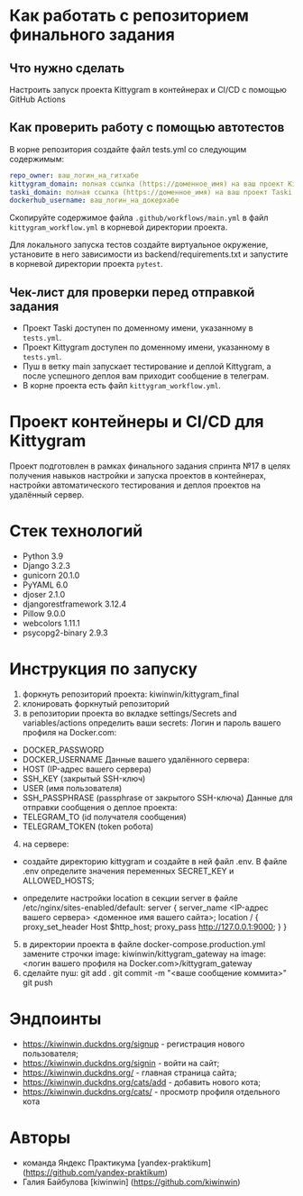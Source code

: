 #  Как работать с репозиторием финального задания

## Что нужно сделать

Настроить запуск проекта Kittygram в контейнерах и CI/CD с помощью GitHub Actions

## Как проверить работу с помощью автотестов

В корне репозитория создайте файл tests.yml со следующим содержимым:
```yaml
repo_owner: ваш_логин_на_гитхабе
kittygram_domain: полная ссылка (https://доменное_имя) на ваш проект Kittygram
taski_domain: полная ссылка (https://доменное_имя) на ваш проект Taski
dockerhub_username: ваш_логин_на_докерхабе
```

Скопируйте содержимое файла `.github/workflows/main.yml` в файл `kittygram_workflow.yml` в корневой директории проекта.

Для локального запуска тестов создайте виртуальное окружение, установите в него зависимости из backend/requirements.txt и запустите в корневой директории проекта `pytest`.

## Чек-лист для проверки перед отправкой задания

- Проект Taski доступен по доменному имени, указанному в `tests.yml`.
- Проект Kittygram доступен по доменному имени, указанному в `tests.yml`.
- Пуш в ветку main запускает тестирование и деплой Kittygram, а после успешного деплоя вам приходит сообщение в телеграм.
- В корне проекта есть файл `kittygram_workflow.yml`.

# Проект контейнеры и CI/CD для Kittygram

Проект подготовлен в рамках финального задания спринта №17 в целях получения навыков настройки и запуска проектов в контейнерах, настройки автоматического тестирования и деплоя проектов на удалённый сервер.

# Стек технологий
- Python 3.9
- Django 3.2.3
- gunicorn 20.1.0
- PyYAML 6.0
- djoser 2.1.0
- djangorestframework 3.12.4
- Pillow 9.0.0
- webcolors 1.11.1
- psycopg2-binary 2.9.3

# Инструкция по запуску
1. форкнуть репозиторий проекта: kiwinwin/kittygram_final
2. клонировать форкнутый репозиторий
3. в репозитории проекта во вкладке settings/Secrets and variables/actions определить ваши secrets:
Логин и пароль вашего профиля на Docker.com:
- DOCKER_PASSWORD
- DOCKER_USERNAME
Данные вашего удалённого сервера:
- HOST (IP-адрес вашего сервера)
- SSH_KEY (закрытый SSH-ключ)
- USER (имя пользователя)
- SSH_PASSPHRASE (passphrase от закрытого SSH-ключа)
Данные для отправки сообщения о деплое проекта:
- TELEGRAM_TO (id получателя сообщения)
- TELEGRAM_TOKEN (token робота)
4. на сервере:

- создайте директорию kittygram и создайте в ней файл .env. В файле .env определите значения переменных SECRET_KEY и ALLOWED_HOSTS;

- определите настройки location в секции server в файле /etc/nginx/sites-enabled/default:
server {
    server_name <IP-адрес вашего сервера> <доменное имя вашего сайта>;
    location / {
        proxy_set_header Host $http_host;
        proxy_pass http://127.0.0.1:9000;
    }
}
5. в директории проекта в файле docker-compose.production.yml замените строчки
    image: kiwinwin/kittygram_gateway на image: <логин вашего профиля на Docker.com>/kittygram_gateway 
6. сделайте пуш:
    git add .
    git commit -m "<ваше сообщение коммита>"
    git push

# Эндпоинты
- https://kiwinwin.duckdns.org/signup - регистрация нового пользователя;
- https://kiwinwin.duckdns.org/signin - войти на сайт;
- https://kiwinwin.duckdns.org/ - главная страница сайта;
- https://kiwinwin.duckdns.org/cats/add - добавить нового кота;
- https://kiwinwin.duckdns.org/cats/<id> - просмотр профиля отдельного кота

# Авторы
- команда Яндекс Практикума [yandex-praktikum] (https://github.com/yandex-praktikum)
- Галия Байбулова [kiwinwin] (https://github.com/kiwinwin)
